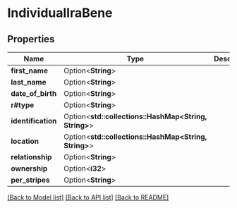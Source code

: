 # IndividualIraBene

## Properties

Name | Type | Description | Notes
------------ | ------------- | ------------- | -------------
**first_name** | Option<**String**> |  | [optional]
**last_name** | Option<**String**> |  | [optional]
**date_of_birth** | Option<**String**> |  | [optional]
**r#type** | Option<**String**> |  | [optional]
**identification** | Option<**std::collections::HashMap<String, String>**> |  | [optional]
**location** | Option<**std::collections::HashMap<String, String>**> |  | [optional]
**relationship** | Option<**String**> |  | [optional]
**ownership** | Option<**i32**> |  | [optional]
**per_stripes** | Option<**String**> |  | [optional]

[[Back to Model list]](../README.md#documentation-for-models) [[Back to API list]](../README.md#documentation-for-api-endpoints) [[Back to README]](../README.md)


